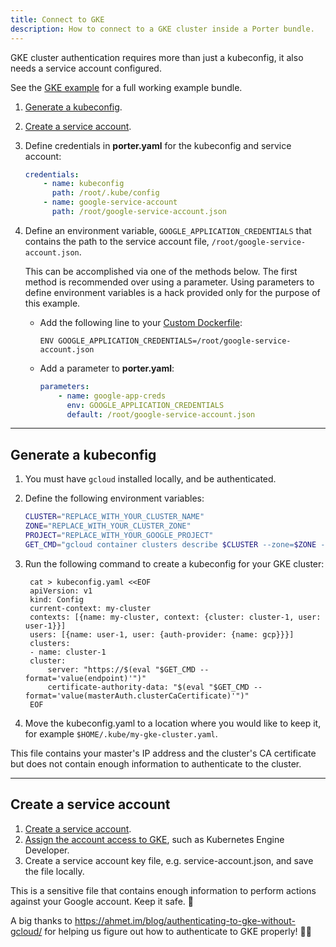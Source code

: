 ```yaml
---
title: Connect to GKE
description: How to connect to a GKE cluster inside a Porter bundle.
---
```


GKE cluster authentication requires more than just a kubeconfig, it also needs a
service account configured.

See the [GKE example][example] for a full working example bundle.

[example]: https://github.com/deislabs/porter/tree/master/examples/gke-example

1. [Generate a kubeconfig](#generate-a-kubeconfig).
1. [Create a service account](#create-a-service-account).
1. Define credentials in **porter.yaml** for the kubeconfig 
    and service account:

    ```yaml
    credentials:
        - name: kubeconfig
          path: /root/.kube/config
        - name: google-service-account
          path: /root/google-service-account.json
    ```

1. Define an environment variable, `GOOGLE_APPLICATION_CREDENTIALS` that
   contains the path to the service account file,
   `/root/google-service-account.json`.

    This can be accomplished via one of the methods below. The first method is
    recommended over using a parameter. Using parameters to define environment
    variables is a hack provided only for the purpose of this example.

    * Add the following line to your [Custom Dockerfile](/custom-dockerfile):

        ```
        ENV GOOGLE_APPLICATION_CREDENTIALS=/root/google-service-account.json
        ```
    * Add a parameter to **porter.yaml**:

        ```yaml
        parameters:
            - name: google-app-creds
              env: GOOGLE_APPLICATION_CREDENTIALS
              default: /root/google-service-account.json
        ```

---

## Generate a kubeconfig
1. You must have `gcloud` installed locally, and be authenticated.
1. Define the following environment variables:

    ```bash
    CLUSTER="REPLACE_WITH_YOUR_CLUSTER_NAME"
    ZONE="REPLACE_WITH_YOUR_CLUSTER_ZONE"
    PROJECT="REPLACE_WITH_YOUR_GOOGLE_PROJECT"
    GET_CMD="gcloud container clusters describe $CLUSTER --zone=$ZONE --project=$PROJECT"
    ```
1. Run the following command to create a kubeconfig for your GKE cluster:

        cat > kubeconfig.yaml <<EOF
        apiVersion: v1
        kind: Config
        current-context: my-cluster
        contexts: [{name: my-cluster, context: {cluster: cluster-1, user: user-1}}]
        users: [{name: user-1, user: {auth-provider: {name: gcp}}}]
        clusters:
        - name: cluster-1
        cluster:
            server: "https://$(eval "$GET_CMD --format='value(endpoint)'")"
            certificate-authority-data: "$(eval "$GET_CMD --format='value(masterAuth.clusterCaCertificate)'")"
        EOF

1. Move the kubeconfig.yaml to a location where you would like to keep it,
   for example `$HOME/.kube/my-gke-cluster.yaml`.

This file contains your master's IP address and the cluster's CA certificate but
does not contain enough information to authenticate to the cluster.

---

## Create a service account

1. [Create a service account][sa].
1. [Assign the account access to GKE][iam], such as Kubernetes Engine
   Developer.
1. Create a service account key file, e.g. service-account.json, and save the
   file locally.

This is a sensitive file that contains enough information to perform actions
against your Google account. Keep it safe. 🔐

[sa]: https://cloud.google.com/iam/docs/creating-managing-service-accounts
[iam]: https://cloud.google.com/kubernetes-engine/docs/how-to/iam

A big thanks to https://ahmet.im/blog/authenticating-to-gke-without-gcloud/ for
helping us figure out how to authenticate to GKE properly! 🙇‍♀️

